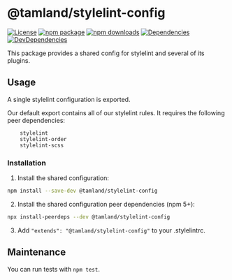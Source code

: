 # @tamland/stylelint-config

[![License](https://img.shields.io/npm/l/@tamland/stylelint-config.svg)](https://github.com/feight/tamland/blob/master/LICENSE)
[![npm package](https://img.shields.io/npm/v/@tamland/stylelint-config/latest.svg)](https://www.npmjs.com/package/@tamland/stylelint-config)
[![npm downloads](https://img.shields.io/npm/dm/@tamland/stylelint-config.svg)](https://www.npmjs.com/package/@tamland/stylelint-config)
[![Dependencies](https://img.shields.io/david/feight/tamland.svg?path=packages%2Fstylelint-config)](https://david-dm.org/feight/tamland?path=packages/stylelint-config)
[![DevDependencies](https://img.shields.io/david/feight/tamland.svg?path=packages%2Fstylelint-config)](https://david-dm.org/feight/tamland?type=dev&path=packages/stylelint-config)

This package provides a shared config for stylelint and several of its plugins.

## Usage

A single stylelint configuration is exported.

Our default export contains all of our stylelint rules. It requires the following peer dependencies:

```
    stylelint
    stylelint-order
    stylelint-scss
```

### Installation

1. Install the shared configuration:

  ```sh
  npm install --save-dev @tamland/stylelint-config
  ```

2. Install the shared configuration peer dependencies (npm 5+):

  ```sh
  npx install-peerdeps --dev @tamland/stylelint-config
  ```

3. Add `"extends": "@tamland/stylelint-config"` to your .stylelintrc.

## Maintenance

You can run tests with `npm test`.

